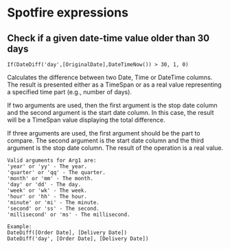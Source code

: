 # Spotfire expressions

## Check if a given date-time value older than 30 days

```
If(DateDiff('day',[OriginalDate],DateTimeNow()) > 30, 1, 0)
```

Calculates the difference between two Date, Time or DateTime columns. The result is presented either as a TimeSpan or as a real value representing a specified time part (e.g., number of days). 

If two arguments are used, then the first argument is the stop date column and the second argument is the start date column. In this case, the result will be a TimeSpan value displaying the total difference.

If three arguments are used, the first argument should be the part to compare. The second argument is the start date column and the third argument is the stop date column. The result of the operation is a real value.

```
Valid arguments for Arg1 are:
'year' or 'yy' - The year.
'quarter' or 'qq' - The quarter.
'month' or 'mm' - The month.
'day' or 'dd' - The day.
'week' or 'wk' - The week.
'hour' or 'hh' - The hour.
'minute' or 'mi' - The minute.
'second' or 'ss' - The second.
'millisecond' or 'ms' - The millisecond. 

Example:
DateDiff([Order Date], [Delivery Date])
DateDiff('day', [Order Date], [Delivery Date])
```